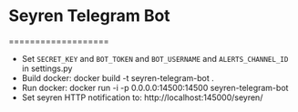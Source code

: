 # Seyren Telegram Bot
===================

+ Set `SECRET_KEY` and `BOT_TOKEN` and `BOT_USERNAME` and `ALERTS_CHANNEL_ID` in settings.py
+ Build docker: docker build -t seyren-telegram-bot .
+ Run docker: docker run -i -p 0.0.0.0:14500:14500 seyren-telegram-bot
+ Set seyren HTTP notification to: http://localhost:145000/seyren/
